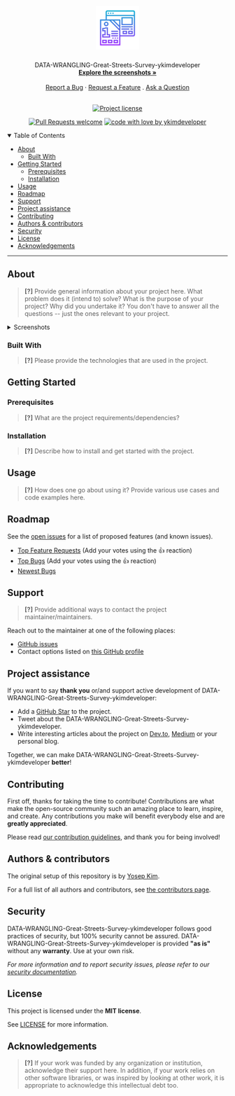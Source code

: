 <h1 align="center">
  <a href="https://github.com/ykimdeveloper/data-wrangling-great-streets-survey-ykimdeveloper">
    <!-- Please provide path to your logo here -->
    <img src="docs/images/logo.svg" alt="Logo" width="100" height="100">
  </a>
</h1>

<div align="center">
  DATA-WRANGLING-Great-Streets-Survey-ykimdeveloper
  <br />
  <a href="#about"><strong>Explore the screenshots »</strong></a>
  <br />
  <br />
  <a href="https://github.com/ykimdeveloper/data-wrangling-great-streets-survey-ykimdeveloper/issues/new?assignees=&labels=bug&template=01_BUG_REPORT.md&title=bug%3A+">Report a Bug</a>
  ·
  <a href="https://github.com/ykimdeveloper/data-wrangling-great-streets-survey-ykimdeveloper/issues/new?assignees=&labels=enhancement&template=02_FEATURE_REQUEST.md&title=feat%3A+">Request a Feature</a>
  .
  <a href="https://github.com/ykimdeveloper/data-wrangling-great-streets-survey-ykimdeveloper/issues/new?assignees=&labels=question&template=04_SUPPORT_QUESTION.md&title=support%3A+">Ask a Question</a>
</div>

<div align="center">
<br />

[![Project license](https://img.shields.io/github/license/ykimdeveloper/data-wrangling-great-streets-survey-ykimdeveloper.svg?style=flat-square)](LICENSE)

[![Pull Requests welcome](https://img.shields.io/badge/PRs-welcome-ff69b4.svg?style=flat-square)](https://github.com/ykimdeveloper/data-wrangling-great-streets-survey-ykimdeveloper/issues?q=is%3Aissue+is%3Aopen+label%3A%22help+wanted%22)
[![code with love by ykimdeveloper](https://img.shields.io/badge/%3C%2F%3E%20with%20%E2%99%A5%20by-ykimdeveloper-ff1414.svg?style=flat-square)](https://github.com/ykimdeveloper)

</div>

<details open="open">
<summary>Table of Contents</summary>

- [About](#about)
  - [Built With](#built-with)
- [Getting Started](#getting-started)
  - [Prerequisites](#prerequisites)
  - [Installation](#installation)
- [Usage](#usage)
- [Roadmap](#roadmap)
- [Support](#support)
- [Project assistance](#project-assistance)
- [Contributing](#contributing)
- [Authors & contributors](#authors--contributors)
- [Security](#security)
- [License](#license)
- [Acknowledgements](#acknowledgements)

</details>

---

## About

> **[?]**
> Provide general information about your project here.
> What problem does it (intend to) solve?
> What is the purpose of your project?
> Why did you undertake it?
> You don't have to answer all the questions -- just the ones relevant to your project.

<details>
<summary>Screenshots</summary>
<br>

> **[?]**
> Please provide your screenshots here.

|                               Home Page                               |                               Login Page                               |
| :-------------------------------------------------------------------: | :--------------------------------------------------------------------: |
| <img src="docs/images/screenshot.png" title="Home Page" width="100%"> | <img src="docs/images/screenshot.png" title="Login Page" width="100%"> |

</details>

### Built With

> **[?]**
> Please provide the technologies that are used in the project.

## Getting Started

### Prerequisites

> **[?]**
> What are the project requirements/dependencies?

### Installation

> **[?]**
> Describe how to install and get started with the project.

## Usage

> **[?]**
> How does one go about using it?
> Provide various use cases and code examples here.

## Roadmap

See the [open issues](https://github.com/ykimdeveloper/data-wrangling-great-streets-survey-ykimdeveloper/issues) for a list of proposed features (and known issues).

- [Top Feature Requests](https://github.com/ykimdeveloper/data-wrangling-great-streets-survey-ykimdeveloper/issues?q=label%3Aenhancement+is%3Aopen+sort%3Areactions-%2B1-desc) (Add your votes using the 👍 reaction)
- [Top Bugs](https://github.com/ykimdeveloper/data-wrangling-great-streets-survey-ykimdeveloper/issues?q=is%3Aissue+is%3Aopen+label%3Abug+sort%3Areactions-%2B1-desc) (Add your votes using the 👍 reaction)
- [Newest Bugs](https://github.com/ykimdeveloper/data-wrangling-great-streets-survey-ykimdeveloper/issues?q=is%3Aopen+is%3Aissue+label%3Abug)

## Support

> **[?]**
> Provide additional ways to contact the project maintainer/maintainers.

Reach out to the maintainer at one of the following places:

- [GitHub issues](https://github.com/ykimdeveloper/data-wrangling-great-streets-survey-ykimdeveloper/issues/new?assignees=&labels=question&template=04_SUPPORT_QUESTION.md&title=support%3A+)
- Contact options listed on [this GitHub profile](https://github.com/ykimdeveloper)

## Project assistance

If you want to say **thank you** or/and support active development of DATA-WRANGLING-Great-Streets-Survey-ykimdeveloper:

- Add a [GitHub Star](https://github.com/ykimdeveloper/data-wrangling-great-streets-survey-ykimdeveloper) to the project.
- Tweet about the DATA-WRANGLING-Great-Streets-Survey-ykimdeveloper.
- Write interesting articles about the project on [Dev.to](https://dev.to/), [Medium](https://medium.com/) or your personal blog.

Together, we can make DATA-WRANGLING-Great-Streets-Survey-ykimdeveloper **better**!

## Contributing

First off, thanks for taking the time to contribute! Contributions are what make the open-source community such an amazing place to learn, inspire, and create. Any contributions you make will benefit everybody else and are **greatly appreciated**.


Please read [our contribution guidelines](docs/CONTRIBUTING.md), and thank you for being involved!

## Authors & contributors

The original setup of this repository is by [Yosep Kim](https://github.com/ykimdeveloper).

For a full list of all authors and contributors, see [the contributors page](https://github.com/ykimdeveloper/data-wrangling-great-streets-survey-ykimdeveloper/contributors).

## Security

DATA-WRANGLING-Great-Streets-Survey-ykimdeveloper follows good practices of security, but 100% security cannot be assured.
DATA-WRANGLING-Great-Streets-Survey-ykimdeveloper is provided **"as is"** without any **warranty**. Use at your own risk.

_For more information and to report security issues, please refer to our [security documentation](docs/SECURITY.md)._

## License

This project is licensed under the **MIT license**.

See [LICENSE](LICENSE) for more information.

## Acknowledgements

> **[?]**
> If your work was funded by any organization or institution, acknowledge their support here.
> In addition, if your work relies on other software libraries, or was inspired by looking at other work, it is appropriate to acknowledge this intellectual debt too.
